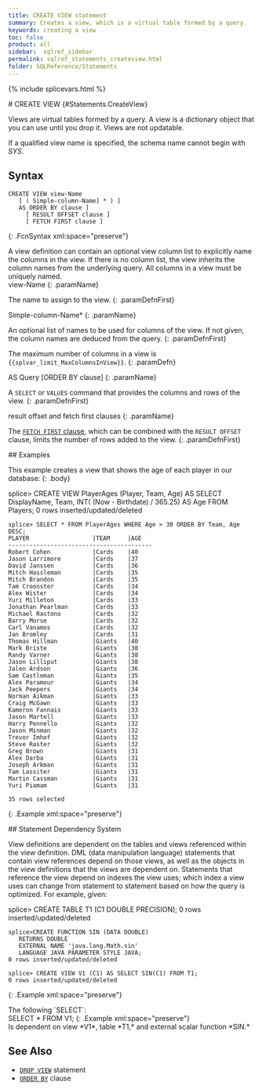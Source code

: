 ```yaml
---
title: CREATE VIEW statement
summary: Creates a view, which is a virtual table formed by a query.
keywords: creating a view
toc: false
product: all
sidebar:  sqlref_sidebar
permalink: sqlref_statements_createview.html
folder: SQLReference/Statements
---
```

{% include splicevars.html %} <section>
<div class="TopicContent" data-swiftype-index="true" markdown="1">
# CREATE VIEW   {#Statements.CreateView}

Views are virtual tables formed by a query. A view is a dictionary
object that you can use until you drop it. Views are not updatable.

If a qualified view name is specified, the schema name cannot begin with
*SYS*.

## Syntax

<div class="fcnWrapperWide" markdown="1">
    
    CREATE VIEW view-Name
       [ ( Simple-column-Name] * ) ]
       AS ORDER BY clause ]
         [ RESULT OFFSET clause ]
         [ FETCH FIRST clause ] 
{: .FcnSyntax xml:space="preserve"}

</div>
A view definition can contain an optional view column list to explicitly
name the columns in the view. If there is no column list, the view
inherits the column names from the underlying query. All columns in a
view must be uniquely named.

<div class="paramList" markdown="1">
view-Name
{: .paramName}

The name to assign to the view.
{: .paramDefnFirst}

Simple-column-Name*
{: .paramName}

An optional list of names to be used for columns of the view. If not
given, the column names are deduced from the query.
{: .paramDefnFirst}

The maximum number of columns in a view is
`{{splvar_limit_MaxColumnsInView}}`.
{: .paramDefn}

AS Query [ORDER BY clause]
{: .paramName}

A `SELECT` or `VALUES` command that provides the columns and rows of the
view.
{: .paramDefnFirst}

result offset and fetch first clauses
{: .paramName}

The [`FETCH FIRST` clause](sqlref_clauses_resultoffset.html), which can
be combined with the `RESULT OFFSET` clause, limits the number of rows
added to the view.
{: .paramDefnFirst}

</div>
## Examples

This example creates a view that shows the age of each player in our
database:
{: .body}

<div class="preWrapperWide" markdown="1">
    splice> CREATE VIEW PlayerAges (Player, Team, Age)
       AS SELECT DisplayName, Team,
          INT( (Now - Birthdate) / 365.25) AS Age
          FROM Players;
    0 rows inserted/updated/deleted
    
    splice> SELECT * FROM PlayerAges WHERE Age > 30 ORDER BY Team, Age DESC;
    PLAYER                  |TEAM     |AGE
    -----------------------------------------
    Robert Cohen            |Cards    |40
    Jason Larrimore         |Cards    |37
    David Janssen           |Cards    |36
    Mitch Hassleman         |Cards    |35
    Mitch Brandon           |Cards    |35
    Tam Croonster           |Cards    |34
    Alex Wister             |Cards    |34
    Yuri Milleton           |Cards    |33
    Jonathan Pearlman       |Cards    |33
    Michael Rastono         |Cards    |32
    Barry Morse             |Cards    |32
    Carl Vanamos            |Cards    |32
    Jan Bromley             |Cards    |31
    Thomas Hillman          |Giants   |40
    Mark Briste             |Giants   |38
    Randy Varner            |Giants   |38
    Jason Lilliput          |Giants   |38
    Jalen Ardson            |Giants   |36
    Sam Castleman           |Giants   |35
    Alex Paramour           |Giants   |34
    Jack Peepers            |Giants   |34
    Norman Aikman           |Giants   |33
    Craig McGawn            |Giants   |33
    Kameron Fannais         |Giants   |33
    Jason Martell           |Giants   |33
    Harry Pennello          |Giants   |32
    Jason Minman            |Giants   |32
    Trevor Imhof            |Giants   |32
    Steve Raster            |Giants   |32
    Greg Brown              |Giants   |31
    Alex Darba              |Giants   |31
    Joseph Arkman           |Giants   |31
    Tam Lassiter            |Giants   |31
    Martin Cassman          |Giants   |31
    Yuri Piamam             |Giants   |31
    
    35 rows selected
{: .Example xml:space="preserve"}

</div>
## Statement Dependency System

View definitions are dependent on the tables and views referenced within
the view definition. DML (data manipulation language) statements that
contain view references depend on those views, as well as the objects in
the view definitions that the views are dependent on. Statements that
reference the view depend on indexes the view uses; which index a view
uses can change from statement to statement based on how the query is
optimized. For example, given:

<div class="preWrapper" markdown="1">
    splice> CREATE TABLE T1 (C1 DOUBLE PRECISION);
    0 rows inserted/updated/deleted
    
    splice>CREATE FUNCTION SIN (DATA DOUBLE)
       RETURNS DOUBLE
       EXTERNAL NAME 'java.lang.Math.sin'
       LANGUAGE JAVA PARAMETER STYLE JAVA;
    0 rows inserted/updated/deleted
    
    splice> CREATE VIEW V1 (C1) AS SELECT SIN(C1) FROM T1;
    0 rows inserted/updated/deleted
{: .Example xml:space="preserve"}

</div>
The following `SELECT`:

<div class="preWrapper" markdown="1">
    SELECT * FROM V1;
{: .Example xml:space="preserve"}

</div>
Is dependent on view *V1*, table *T1,* and external scalar function
*SIN.*

## See Also

* [`DROP VIEW`](sqlref_statements_dropview.html) statement
* [`ORDER BY`](sqlref_clauses_orderby.html) clause

</div>
</section>

